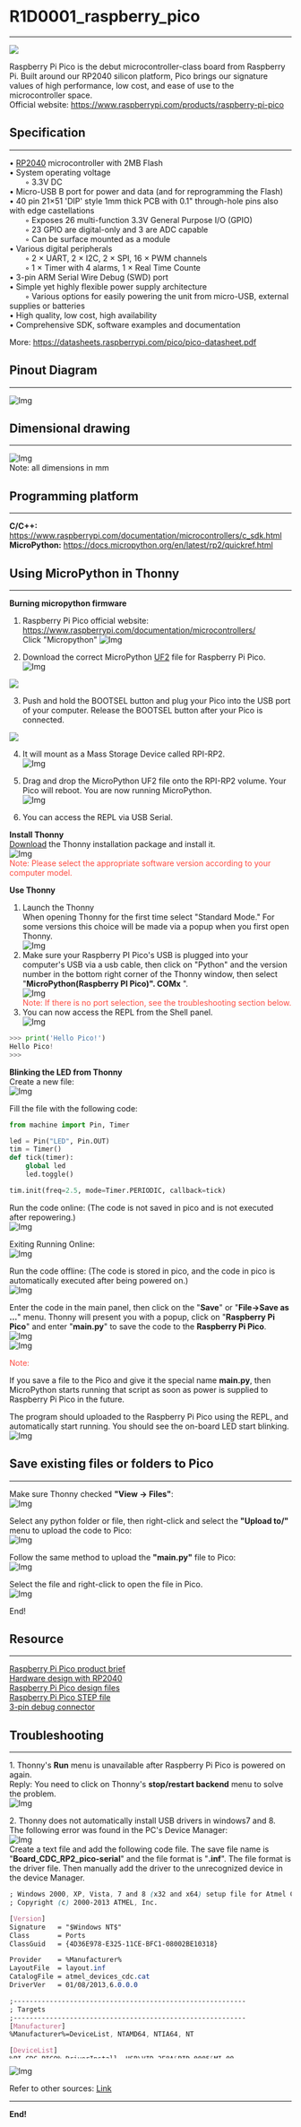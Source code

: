 # R1D0001_raspberry_pico 
------------------------
<img src="./img/1img.jpg" style="zoom:100%">  

Raspberry Pi Pico is the debut microcontroller-class board from Raspberry Pi. Built around our RP2040 silicon platform, Pico brings our signature values of high performance, low cost, and ease of use to the microcontroller space.  
Official website: <https://www.raspberrypi.com/products/raspberry-pi-pico>  

## Specification       
----------------
• [RP2040](https://datasheets.raspberrypi.com/rp2040/rp2040-datasheet.pdf) microcontroller with 2MB Flash  
• System operating voltage  
&emsp;&emsp;◦ 3.3V DC   
• Micro-USB B port for power and data (and for reprogramming the Flash)  
• 40 pin 21×51 'DIP' style 1mm thick PCB with 0.1" through-hole pins also with edge castellations  
&emsp;&emsp;◦ Exposes 26 multi-function 3.3V General Purpose I/O (GPIO)    
&emsp;&emsp;◦ 23 GPIO are digital-only and 3 are ADC capable  
&emsp;&emsp;◦ Can be surface mounted as a module  
• Various digital peripherals  
&emsp;&emsp;◦ 2 × UART, 2 × I2C, 2 × SPI, 16 × PWM channels  
&emsp;&emsp;◦ 1 × Timer with 4 alarms, 1 × Real Time Counte  
• 3-pin ARM Serial Wire Debug (SWD) port  
• Simple yet highly flexible power supply architecture   
&emsp;&emsp;◦ Various options for easily powering the unit from micro-USB, external supplies or batteries  
• High quality, low cost, high availability   
• Comprehensive SDK, software examples and documentation    

More: <https://datasheets.raspberrypi.com/pico/pico-datasheet.pdf>  

## Pinout Diagram      
-----------------
![Img](./img/2img.png)  

## Dimensional drawing         
----------------------
![Img](./img/3img.png)  
Note: all dimensions in mm  

## Programming platform           
-----------------------
**C/C++:** <https://www.raspberrypi.com/documentation/microcontrollers/c_sdk.html>  
**MicroPython:** <https://docs.micropython.org/en/latest/rp2/quickref.html>     

## Using MicroPython in Thonny           
------------------------------
**Burning micropython firmware**    
1. Raspberry Pi Pico official website: <https://www.raspberrypi.com/documentation/microcontrollers/>    
Click "Micropython"
![Img](./img/21img.png)

2. Download the correct MicroPython [UF2](https://micropython.org/download/rp2-pico/rp2-pico-latest.uf2) file for Raspberry Pi Pico.  
![Img](./img/22img.png)    
<img src="./img/4img.png" style="zoom:100%">  

3. Push and hold the BOOTSEL button and plug your Pico into the USB port of your computer. Release the BOOTSEL button after your Pico is connected.  
<img src="./img/5img.png" style="zoom:100%">  

4. It will mount as a Mass Storage Device called RPI-RP2.  
![Img](./img/6img.png)    

5. Drag and drop the MicroPython UF2 file onto the RPI-RP2 volume. Your Pico will reboot. You are now running MicroPython.  
![Img](./img/7img.png)    

6. You can access the REPL via USB Serial.  

**Install Thonny**  
[Download](https://thonny.org/) the Thonny installation package and install it.  
![Img](./img/8img.png)      
<span style="color: rgb(255, 76, 65);"> Note: Please select the appropriate software version according to your computer model. </span>    

**Use Thonny**  
1. Launch the Thonny  
When opening Thonny for the first time select "Standard Mode." For some versions this choice will be made via a popup when you first open Thonny.  
![Img](./img/9img.png)  
2. Make sure your Raspberry PI Pico's USB is plugged into your computer's USB via a usb cable, then click on "Python" and the version number in the bottom right corner of the Thonny window, then select "**MicroPython(Raspberry PI Pico)". COMx** ".       
![Img](./img/10img.png)  
<span style="color: rgb(255, 76, 65);">Note: If there is no port selection, see the troubleshooting section below.</span>   
3. You can now access the REPL from the Shell panel.  
![Img](./img/11img.png)   

```python  
>>> print('Hello Pico!')  
Hello Pico!
>>>
```

**Blinking the LED from Thonny**    
Create a new file:   
![Img](./img/17img.png)      

Fill the file with the following code:      

```python
from machine import Pin, Timer

led = Pin("LED", Pin.OUT)
tim = Timer()
def tick(timer):
    global led
    led.toggle()

tim.init(freq=2.5, mode=Timer.PERIODIC, callback=tick)  
```
Run the code online: (The code is not saved in pico and is not executed after repowering.)      
![Img](./img/16img.png)

Exiting Running Online:    
![Img](./img/25img.png)     

Run the code offline: (The code is stored in pico, and the code in pico is automatically executed after being powered on.)     
![Img](./img/27img.png)     

Enter the code in the main panel, then click on the "**Save**" or "**File->Save as ...**" menu. Thonny will present you with a popup, click on "**Raspberry Pi Pico**" and enter "**main\.py**" to save the code to the **Raspberry Pi Pico**.  
![Img](./img/12img.png)  
![Img](./img/13img.png) 

<span style="color: rgb(255, 76, 65);">Note: </span>      

If you save a file to the Pico and give it the special name **main\.py**, then MicroPython starts running that script as soon as power is supplied to Raspberry Pi Pico in the future.                          

The program should uploaded to the Raspberry Pi Pico using the REPL, and automatically start running. You should see the on-board LED start blinking.  
![Img](./img/23img.png)          



## Save existing files or folders to Pico    
-----------------------------------------          
Make sure Thonny checked **"View -> Files"**:  
![Img](./img/18img.png)    

Select any python folder or file, then right-click and select the **"Upload to/"** menu to upload the code to Pico:    
![Img](./img/19img.png)   

Follow the same method to upload the **"main\.py"** file to Pico:    
![Img](./img/20img.png)   

Select the file and right-click to open the file in Pico.       
![Img](./img/26img.png)      

End!  

## Resource          
-----------
[Raspberry Pi Pico product brief](https://datasheets.raspberrypi.com/pico/pico-product-brief.pdf)  
[Hardware design with RP2040](https://datasheets.raspberrypi.com/rp2040/hardware-design-with-rp2040.pdf)  
[Raspberry Pi Pico design files](https://datasheets.raspberrypi.com/pico/RPi-Pico-R3-PUBLIC-20200119.zip)  
[Raspberry Pi Pico STEP file](https://datasheets.raspberrypi.com/pico/Pico-R3-step.zip)  
[3-pin debug connector](https://datasheets.raspberrypi.com/debug/debug-connector-specification.pdf)  

## Troubleshooting          
------------------
1\. Thonny's **Run** menu is unavailable after Raspberry Pi Pico is powered on again.  
Reply: You need to click on Thonny's **stop/restart backend** menu to solve the problem.  
![Img](./img/24img.png)      

2\. Thonny does not automatically install USB drivers in windows7 and 8. The following error was found in the PC's Device Manager:   
![Img](./img/14img.png)  
Create a text file and add the following code file. The save file name is "**Board_CDC_RP2_pico-serial**" and the file format is "**.inf**". The file format is the driver file. Then manually add the driver to the unrecognized device in the device Manager.  

<style> pre{ overflow-y: auto; max-height: 300px;} </style>     

```css
; Windows 2000, XP, Vista, 7 and 8 (x32 and x64) setup file for Atmel CDC Devices  
; Copyright (c) 2000-2013 ATMEL, Inc.  

[Version]
Signature   = "$Windows NT$"
Class       = Ports
ClassGuid   = {4D36E978-E325-11CE-BFC1-08002BE10318}

Provider    = %Manufacturer%
LayoutFile  = layout.inf
CatalogFile = atmel_devices_cdc.cat
DriverVer   = 01/08/2013,6.0.0.0

;----------------------------------------------------------
; Targets
;----------------------------------------------------------
[Manufacturer]
%Manufacturer%=DeviceList, NTAMD64, NTIA64, NT

[DeviceList]
%PI_CDC_PICO%=DriverInstall, USB\VID_2E8A&PID_0005&MI_00

[DeviceList.NTAMD64]
%PI_CDC_PICO%=DriverInstall, USB\VID_2E8A&PID_0005&MI_00

[DeviceList.NTIA64]
%PI_CDC_PICO%=DriverInstall, USB\VID_2E8A&PID_0005&MI_00

[DeviceList.NT]
%PI_CDC_PICO%=DriverInstall, USB\VID_2E8A&PID_0005&MI_00

;----------------------------------------------------------
; Windows 2000, XP, Vista, Windows 7, Windows 8 - 32bit
;----------------------------------------------------------
[Reader_Install.NTx86]


[DestinationDirs]
DefaultDestDir=12
DriverInstall.NT.Copy=12

[DriverInstall.NT]
include=mdmcpq.inf
CopyFiles=DriverInstall.NT.Copy
AddReg=DriverInstall.NT.AddReg

[DriverInstall.NT.Copy]
usbser.sys

[DriverInstall.NT.AddReg]
HKR,,DevLoader,,*ntkern
HKR,,NTMPDriver,,usbser.sys
HKR,,EnumPropPages32,,"MsPorts.dll,SerialPortPropPageProvider"

[DriverInstall.NT.Services]
AddService = usbser, 0x00000002, DriverService.NT

[DriverService.NT]
DisplayName = %Serial.SvcDesc%
ServiceType = 1 ; SERVICE_KERNEL_DRIVER
StartType = 3 ; SERVICE_DEMAND_START
ErrorControl = 1 ; SERVICE_ERROR_NORMAL
ServiceBinary = %12%\usbser.sys
LoadOrderGroup = Base

;----------------------------------------------------------
; Windows XP, Vista, Windows 7, Windows 8 - 64bit
;----------------------------------------------------------

[DriverInstall.NTamd64]
include=mdmcpq.inf
CopyFiles=DriverCopyFiles.NTamd64
AddReg=DriverInstall.NTamd64.AddReg

[DriverCopyFiles.NTamd64]
usbser.sys,,,0x20

[DriverInstall.NTamd64.AddReg]
HKR,,DevLoader,,*ntkern
HKR,,NTMPDriver,,usbser.sys
HKR,,EnumPropPages32,,"MsPorts.dll,SerialPortPropPageProvider"

[DriverInstall.NTamd64.Services]
AddService=usbser, 0x00000002, DriverService.NTamd64

[DriverService.NTamd64]
DisplayName=%Serial.SvcDesc%
ServiceType=1
StartType=3
ErrorControl=1
ServiceBinary=%12%\usbser.sys

;----------------------------------------------------------
; String
;----------------------------------------------------------

[Strings]
Manufacturer = "ATMEL, Inc."
PI_CDC_PICO = "Pi Pico Serial Port"

Serial.SvcDesc = "Pi Pico Serial Driver"
```  

![Img](./img/15img.png)  

Refer to other sources: [Link](https://picockpit.com/raspberry-pi/raspberry-pi-pico-and-micropython-on-windows/#Windows_81)  


--------
**End!**